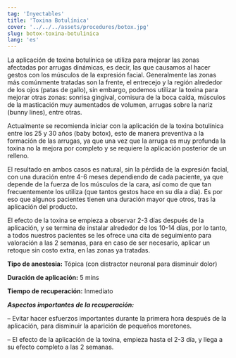 ```yaml
---
tag: 'Inyectables'
title: 'Toxina Botulínica'
cover: '../../../assets/procedures/botox.jpg'
slug: botox-toxina-botulinica
lang: 'es'
---
```


La aplicación de toxina botulínica se utiliza para mejorar las zonas afectadas por arrugas dinámicas, es decir, las que causamos al hacer gestos con los músculos de la expresión facial. Generalmente las zonas más comúnmente tratadas son la frente, el entrecejo y la región alrededor de los ojos (patas de gallo), sin embargo, podemos utilizar la toxina para mejorar otras zonas: sonrisa gingival, comisura de la boca caída, músculos de la masticación muy aumentados de volumen, arrugas sobre la nariz (bunny lines), entre otras.

Actualmente se recomienda iniciar con la aplicación de la toxina botulínica entre los 25 y 30 años (baby botox), esto de manera preventiva a la formación de las arrugas, ya que una vez que la arruga es muy profunda la toxina no la mejora por completo y se requiere la aplicación posterior de un relleno.

El resultado en ambos casos es natural, sin la pérdida de la expresión facial, con una duración entre 4-6 meses dependiendo de cada paciente, ya que depende de la fuerza de los músculos de la cara, así como de que tan frecuentemente los utiliza (que tantos gestos hace en su día a día). Es por eso que algunos pacientes tienen una duración mayor que otros, tras la aplicación del producto.

El efecto de la toxina se empieza a observar 2-3 días después de la aplicación, y se termina de instalar alrededor de los 10-14 días, por lo tanto, a todos nuestros pacientes se les ofrece una cita de seguimiento para valoración a las 2 semanas, para en caso de ser necesario, aplicar un retoque sin costo extra, en las zonas ya tratadas.

**Tipo de anestesia:** Tópica (con distractor neuronal para disminuir dolor)

**Duración de aplicación:** 5 mins

**Tiempo de recuperación:** Inmediato

**_Aspectos importantes de la recuperación:_**

– Evitar hacer esfuerzos importantes durante la primera hora después de la aplicación, para disminuir la aparición de pequeños moretones.

– El efecto de la aplicación de la toxina, empieza hasta el 2-3 día, y llega a su efecto completo a las 2 semanas.

